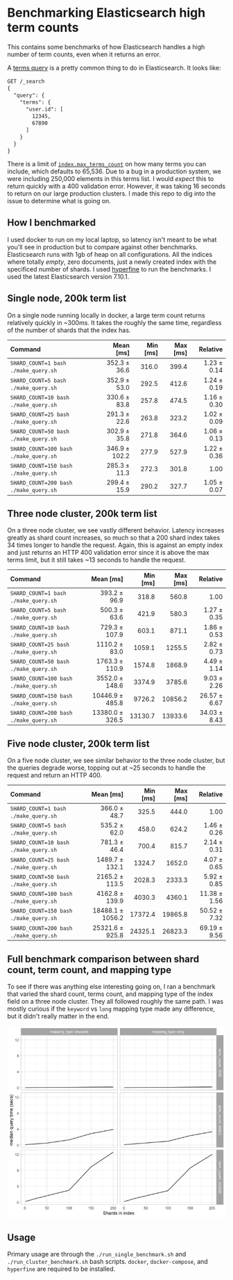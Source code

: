 # Benchmarking Elasticsearch high term counts

This contains some benchmarks of how Elasticsearch handles a high number of term counts, even when it returns an error.

A [terms query](https://www.elastic.co/guide/en/elasticsearch/reference/current/query-dsl-terms-query.html) is a pretty common thing to do in Elasticsearch. It looks like:

```
GET /_search
{
  "query": {
    "terms": {
      "user.id": [ 
        12345,
        67890
      ]
    }
  }
}
```


There is a limit of [`index.max_terms_count`](https://www.elastic.co/guide/en/elasticsearch/reference/current/index-modules.html#index-max-terms-count) on how many terms you can include, which defaults to 65,536. Due to a bug in a production system, we were including 250,000 elements in this terms list. I would _expect_ this to return quickly with a 400 validation error. However, it was taking 16 seconds to return on our large production clusters. I made this repo to dig into the issue to determine what is going on.

## How I benchmarked

I used docker to run on my local laptop, so latency isn't meant to be what you'll see in production but to compare against other benchmarks. Elasticsearch runs with 1gb of heap on all configurations. All the indices where totally *empty*, zero documents, just a newly created index with the specificed number of shards. I used [hyperfine](https://github.com/sharkdp/hyperfine) to run the benchmarks. I used the latest Elasticsearch version 7.10.1.

## Single node, 200k term list

On a single node running locally in docker, a large term count returns relatively quickly in ~300ms. It takes the roughly the same time, regardless of the number of shards that the index has.

| Command | Mean [ms] | Min [ms] | Max [ms] | Relative |
|:---|---:|---:|---:|---:|
| `SHARD_COUNT=1 bash ./make_query.sh` | 352.3 ± 36.6 | 316.0 | 399.4 | 1.23 ± 0.14 |
| `SHARD_COUNT=5 bash ./make_query.sh` | 352.9 ± 53.0 | 292.5 | 412.6 | 1.24 ± 0.19 |
| `SHARD_COUNT=10 bash ./make_query.sh` | 330.6 ± 83.8 | 257.8 | 474.5 | 1.16 ± 0.30 |
| `SHARD_COUNT=25 bash ./make_query.sh` | 291.3 ± 22.6 | 263.8 | 323.2 | 1.02 ± 0.09 |
| `SHARD_COUNT=50 bash ./make_query.sh` | 302.9 ± 35.8 | 271.8 | 364.6 | 1.06 ± 0.13 |
| `SHARD_COUNT=100 bash ./make_query.sh` | 346.9 ± 102.2 | 277.9 | 527.9 | 1.22 ± 0.36 |
| `SHARD_COUNT=150 bash ./make_query.sh` | 285.3 ± 11.3 | 272.3 | 301.8 | 1.00 |
| `SHARD_COUNT=200 bash ./make_query.sh` | 299.4 ± 15.9 | 290.2 | 327.7 | 1.05 ± 0.07 |

## Three node cluster, 200k term list

On a three node cluster, we see vastly different behavior. Latency increases greatly as shard count increases, so much so that a 200 shard index takes 34 times longer to handle the request. Again, this is against an empty index and just returns an HTTP 400 validation error since it is above the max terms limit, but it still takes ~13 seconds to handle the request.

| Command | Mean [ms] | Min [ms] | Max [ms] | Relative |
|:---|---:|---:|---:|---:|
| `SHARD_COUNT=1 bash ./make_query.sh` | 393.2 ± 96.9 | 318.8 | 560.8 | 1.00 |
| `SHARD_COUNT=5 bash ./make_query.sh` | 500.3 ± 63.6 | 421.9 | 580.3 | 1.27 ± 0.35 |
| `SHARD_COUNT=10 bash ./make_query.sh` | 729.3 ± 107.9 | 603.1 | 871.1 | 1.86 ± 0.53 |
| `SHARD_COUNT=25 bash ./make_query.sh` | 1110.2 ± 83.0 | 1059.1 | 1255.5 | 2.82 ± 0.73 |
| `SHARD_COUNT=50 bash ./make_query.sh` | 1763.3 ± 110.9 | 1574.8 | 1868.9 | 4.49 ± 1.14 |
| `SHARD_COUNT=100 bash ./make_query.sh` | 3552.0 ± 148.6 | 3374.9 | 3785.6 | 9.03 ± 2.26 |
| `SHARD_COUNT=150 bash ./make_query.sh` | 10446.9 ± 485.8 | 9726.2 | 10856.2 | 26.57 ± 6.67 |
| `SHARD_COUNT=200 bash ./make_query.sh` | 13380.0 ± 326.5 | 13130.7 | 13933.6 | 34.03 ± 8.43 |

## Five node cluster, 200k term list

On a five node cluster, we see similar behavior to the three node cluster, but the queries degrade worse, topping out at ~25 seconds to handle the request and return an HTTP 400.

| Command | Mean [ms] | Min [ms] | Max [ms] | Relative |
|:---|---:|---:|---:|---:|
| `SHARD_COUNT=1 bash ./make_query.sh` | 366.0 ± 48.7 | 325.5 | 444.0 | 1.00 |
| `SHARD_COUNT=5 bash ./make_query.sh` | 535.2 ± 62.0 | 458.0 | 624.2 | 1.46 ± 0.26 |
| `SHARD_COUNT=10 bash ./make_query.sh` | 781.3 ± 46.4 | 700.4 | 815.7 | 2.14 ± 0.31 |
| `SHARD_COUNT=25 bash ./make_query.sh` | 1489.7 ± 132.1 | 1324.7 | 1652.0 | 4.07 ± 0.65 |
| `SHARD_COUNT=50 bash ./make_query.sh` | 2165.2 ± 113.5 | 2028.3 | 2333.3 | 5.92 ± 0.85 |
| `SHARD_COUNT=100 bash ./make_query.sh` | 4162.8 ± 139.9 | 4030.3 | 4360.1 | 11.38 ± 1.56 |
| `SHARD_COUNT=150 bash ./make_query.sh` | 18488.1 ± 1056.2 | 17372.4 | 19865.8 | 50.52 ± 7.32 |
| `SHARD_COUNT=200 bash ./make_query.sh` | 25321.6 ± 925.8 | 24325.1 | 26823.3 | 69.19 ± 9.56 |

## Full benchmark comparison between shard count, term count, and mapping type

To see if there was anything else interesting going on, I ran a benchmark that varied the shard count, terms count, and mapping type of the index field on a three node cluster. They all followed roughly the same path. I was mostly curious if the `keyword` vs `long` mapping type made any difference, but it didn't really matter in the end.

![Plots](three_node_timing_graph.png)

## Usage

Primary usage are through the `./run_single_benchmark.sh` and `./run_cluster_benchmark.sh` bash scripts. `docker`, `docker-compose`, and `hyperfine` are required to be installed.
